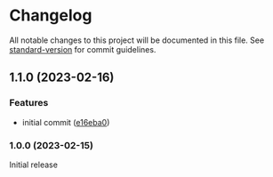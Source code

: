 # Changelog

All notable changes to this project will be documented in this file. See [standard-version](https://github.com/conventional-changelog/standard-version) for commit guidelines.

## 1.1.0 (2023-02-16)


### Features

* initial commit ([e16eba0](https://github.com/filiphric/cypress-plugin-xhr-toggle/commits/e16eba04542322227a6ce29bab8e217a016e7f95))

### 1.0.0 (2023-02-15)

Initial release
